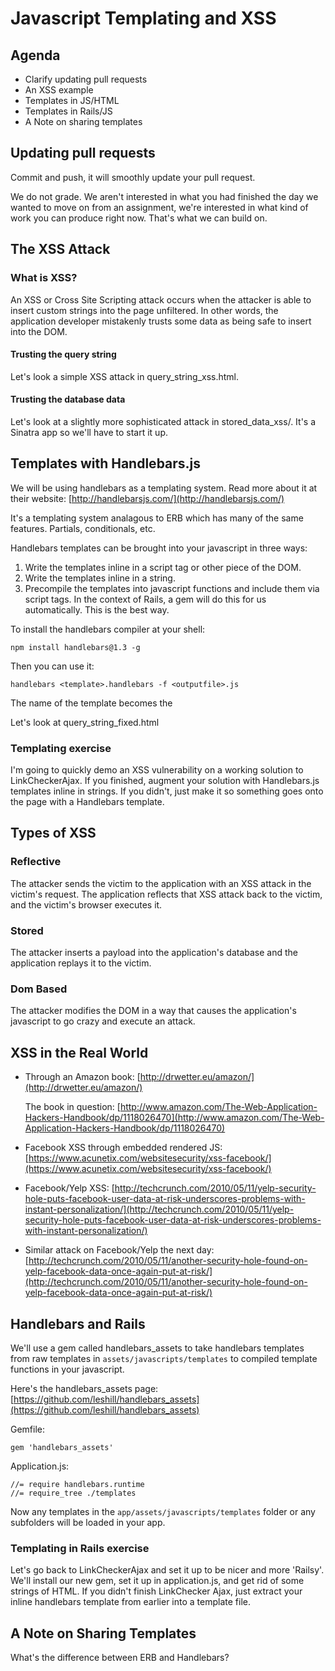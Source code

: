 # Javascript Templating and XSS

## Agenda

* Clarify updating pull requests
* An XSS example
* Templates in JS/HTML
* Templates in Rails/JS
* A Note on sharing templates

## Updating pull requests
Commit and push, it will smoothly update your pull request.  

We do not grade.  We aren't interested in what you had finished the day we wanted to move on from an assignment, we're interested in what kind of work you can produce right now.  That's what we can build on.

## The XSS Attack
### What is XSS?
An XSS or Cross Site Scripting attack occurs when the attacker is able to insert custom strings into the page unfiltered.  In other words, the application developer mistakenly trusts some data as being safe to insert into the DOM.  
#### Trusting the query string
Let's look a simple XSS attack in query_string_xss.html.  
#### Trusting the database data
Let's look at a slightly more sophisticated attack in stored_data_xss/.  It's a Sinatra app so we'll have to start it up.

## Templates with Handlebars.js

We will be using handlebars as a templating system.  Read more about it at their website: [http://handlebarsjs.com/](http://handlebarsjs.com/)

It's a templating system analagous to ERB which has many of the same features.  Partials, conditionals, etc.

Handlebars templates can be brought into your javascript in three ways:

1. Write the templates inline in a script tag or other piece of the DOM.
2. Write the templates inline in a string.
2. Precompile the templates into javascript functions and include them via script tags.  In the context of Rails, a gem will do this for us automatically.  This is the best way.

To install the handlebars compiler at your shell:

`npm install handlebars@1.3 -g`

Then you can use it:

`handlebars <template>.handlebars -f <outputfile>.js`

The name of the template becomes the 

Let's look at  query_string_fixed.html

### Templating exercise

I'm going to quickly demo an XSS vulnerability on a working solution to LinkCheckerAjax.  If you finished, augment your solution with Handlebars.js templates inline in strings. If you didn't, just make it so something goes onto the page with a Handlebars template.

## Types of XSS
### Reflective
The attacker sends the victim to the application with an XSS attack in the victim's request.  The application reflects that XSS attack back to the victim, and the victim's browser executes it.
### Stored
The attacker inserts a payload into the application's database and the application replays it to the victim.
### Dom Based
The attacker modifies the DOM in a way that causes the application's javascript to go crazy and execute an attack.

## XSS in the Real World
* Through an Amazon book: [http://drwetter.eu/amazon/](http://drwetter.eu/amazon/)

   The book in question: [http://www.amazon.com/The-Web-Application-Hackers-Handbook/dp/1118026470](http://www.amazon.com/The-Web-Application-Hackers-Handbook/dp/1118026470)
* Facebook XSS through embedded rendered JS: [https://www.acunetix.com/websitesecurity/xss-facebook/](https://www.acunetix.com/websitesecurity/xss-facebook/)
* Facebook/Yelp XSS: [http://techcrunch.com/2010/05/11/yelp-security-hole-puts-facebook-user-data-at-risk-underscores-problems-with-instant-personalization/](http://techcrunch.com/2010/05/11/yelp-security-hole-puts-facebook-user-data-at-risk-underscores-problems-with-instant-personalization/)
* Similar attack on Facebook/Yelp the next day: [http://techcrunch.com/2010/05/11/another-security-hole-found-on-yelp-facebook-data-once-again-put-at-risk/](http://techcrunch.com/2010/05/11/another-security-hole-found-on-yelp-facebook-data-once-again-put-at-risk/)

## Handlebars and Rails
We'll use a gem called handlebars_assets to take handlebars templates from raw templates in `assets/javascripts/templates` to compiled template functions in your javascript.

Here's the handlebars_assets page: [https://github.com/leshill/handlebars_assets](https://github.com/leshill/handlebars_assets)

Gemfile:

```gem 'handlebars_assets'```

Application.js:

```
//= require handlebars.runtime
//= require_tree ./templates
```

Now any templates in the `app/assets/javascripts/templates` folder or any subfolders will be loaded in your app.

### Templating in Rails exercise

Let's go back to LinkCheckerAjax and set it up to be nicer and more 'Railsy'.  We'll install our new gem, set it up in application.js, and get rid of some strings of HTML.  If you didn't finish LinkChecker Ajax, just extract your inline handlebars template from earlier into a template file.

## A Note on Sharing Templates

What's the difference between ERB and Handlebars?

	
